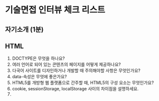 # 기술면접 인터뷰 체크 리스트

## 자기소개 (1분)

## HTML

1. DOCTYPE은 무엇을 하나요?
2. 여러 언어로 되어 있는 콘텐츠의 페이지를 어떻게 제공하나요?
3. 다국어 사이트를 디자인하거나 개발할 때 주의해야할 사항은 무엇인가요?
4. data-속성은 무엇에 좋은가요?
5. HTML5를 개방형 웹 플랫폼으로 간주할 때, HTML5의 구성 요소는 무엇인가요?
6. cookie, sessionStorage, localStorage 사이의 차이점을 설명하세요.
7. <script>, <script async>, <script defer> 사이의 차이점을 설명하세요.
8. 왜 일반적으로 CSS <link> 태그를 <head></head> 태그 사이에 위치시키고, JS <script> 태그를 </body> 직전에 위치시키는 것이 좋은 방법인가요? 다른 예외적인 상황을 알고있나요?
9. 프로그레시브 렌더링이 무엇인가요?
10. 이미지 태그에 srcset 속성을 사용하는 이유는 무엇인가요? 이 속성의 컨텐츠를 실행할 때 브라우저의 프로세스를 설명하세요.
11. 다른 HTML 템플릿 언어를 사용해본 적이 있나요?
12. HTML5의 시맨틱 태그는 무엇인가?
13. HTML5 doctype과 기본 doctype의 차이점은?
14. heading태그(h1,h2,h3)와 title태그의 차이점은 무엇인가?
15. HTML5에는 몇개의 heading 태그가 존재하나요?
16. figure 태그와 image 태그의 차이점은?
17. section 태그와 div 태그의 차이점은?
18. class 와 id 의 차이점은?
19. canvas와 svg 차이점은?
20. 반응형 페이지를 만들기 위해 html 추가해야되는 것은?
21. HTML5에 추가된 미디어 태그는?
22. HTML5에 추가된 새로운 'input' 타입은?
23. HTML5에서 image map은 무엇인가?
24. <b>속성과 <strong>태그의 차이점은?
25. <i> 태그와 <em> 태그의 차이점은?
26. HTML5에 추가된 서식 태그는?
27. HTML5의 웹스토리지 개념을 말하여라
28. 'Geolocaltion API'은 무엇인가?
29. Meta 태그를 설명해보아라
30. HTML5에서 inline 요소와 block 요소는?
31. <article> 요소내에 <section>을 넣을 수 있나요? 아니면, 그 반대일까요?


## CSS

1. CSS 선택자의 특정성은 무엇이며 어떻게 작동하나요?
2. Resetting과 Normalizing CSS의 차이점은 무엇인가요? 당신은 무엇을 선택할 것이며, 그 이유는 무엇인가요?
3. float가 어떻게 작동하는지 설명하세요.
4. z-index와 스택 컨텍스트(stacking context)가 어떻게 형성되는지 설명하세요.
5. BFC(Block Formatting Context)와 그 작동 방식을 설명하세요.
6. clear 하는 방법에는 어떤 것이 있으며, 각각 어떤상황에 적합한가요?
7. CSS 스프라이트는 무엇인가요? 그리고 당신이 페이지나 사이트에 구현하는 방법도 설명해주세요.
8. 브라우저 별로 스타일이 다른 문제를 어떤 접근 방법으로 해결하나요?
9. 기능이 제한된 브라우저의 페이지는 어떻게 처리하나요? 어떤 기술/프로세스를 사용하나요?
10. 콘텐츠를 시각적으로 숨기는(그리고 screen reader에서만 사용할 수 있게 만드는)다양한 방법은 무엇인가요?

11. 그리드 시스템을 사용해본적 있나요? 만약 그렇다면, 당신은 어떤 것을 선호하나요?
12. 미디어 쿼리나 모바일만을 위한 layouts/CSS를 사용하거나 구현해본적 있나요?
13. SVG 스타일링에 익숙하신가요?
14. screen이 아닌 @media 속성의 예를 들어줄 수 있나요?
15. 효율적인 CSS를 작성하는데 있어서 어려움은 무엇인가요?
16. CSS 전처리기를 사용하면 어떤 장단점이 있나요?
17. 사용했던 CSS 전처리기에 대해 좋았던 점과 싫었던 점을 설명해주세요.
18. 비표준 글꼴을 사용하는 웹 디자인 컴포넌트를 어떻게 구현하나요?
19. 브라우저가 CSS 선택자에 일치하는 요소를 어떻게 결정하는지 설명하세요.
20. Pseudo-elements(가상선택자)에 대해 설명하고 이 요소가 무엇을 위해 사용되는지 설명하세요.

21. 박스 모델에 대한 당신의 이해와 CSS에서 브라우저에 다른 박스 모델로 레이아웃을 렌더링하는 방법을 설명하세요.
22. * { box-sizing: border-box; }는 무엇을 하나요? 장점은 무엇인가요?
23. inline 과 inline-block 의 차이점은 무엇인가요?
24. relative, fixed, absolute, static 요소의 차이점은 무엇인가요?
25. 로컬이나 프로덕션 환경에서 사용했던 CSS 프레임워크는 무엇인가요? 어떻게 그들을 바꾸거나 개선할 수 있을까요?
26. 새로운 CSS Flexbox나 Grid 스펙을 사용해본 적이 있나요?
27. 반응형 웹사이트를 코딩하는 것과 모바일 우선 전략을 사용하는 것 사이의 차이점을 설명하세요.
28. 반응형 디자인은 적응형 디자인과 어떻게 다른가요?
29. 레티나 그래픽으로 작업 해본 적이 있나요? 그렇다면, 언제, 어떤 기술을 사용하였나요?
30. absolute 포지셔닝 대신 translate()를 사용하는 이유가 무엇인가요? 또는 그 반대의 경우에 대해서는 어떻게 생각하시나요?, 그 이유는 무엇인가요?

31. CSS에서 상속이 되는 속성을 2개만 꼽아보세요.
 - visibility, opacity, font, color, line-height, text-align, white-space
32.  jpg, gif, png의 차이점을 설명해보세요.
33. 레이아웃과 관련된 CSS 요소들이 무엇이 있는지?
34. position: relative 와 position: absolute 속도 비교

## cs
1. Doctype을 사용하지 않을 때는 무슨 일이 발생할까요?
 - 일반적으로 쿼크모드로 브라우저가 작동을한다. 최대한 동일하게 나타내려고 노력을 하지만, 표준모드와는 다른 UI가 깨지거나 하는 증상이 나타날 수 있다.
2. blockquote 태그는 어떤 용도로 사용해야 할까요?
 - 인용문을 사용할때 사용하면 좋습니다. 만약 짧은 길의 이용구라면 <q> 태그를 사용하는 것이 더 바람직 합니다.
3. IR기법 :  이미지 대체 텍스트 제공을 위한 css 기법
 - 스크린리더기가 읽지못하는 속성
  1. display: none
  2. visiblity: hidden
  3. width: 0;
  4. height: 0;
  5. font-size: 0;
  6. line-height: 0;
 - 스크린 리더기가 읽으나, 성능 이슈가 나오는 것
  1. opacity: 0;
  2. text-indent: -9999px;
  3. z-index: -1;

4. 쿠키, 세션, 토큰에 관하여 설명하시오.
 - 클라이언트와 서버가 통신을 할때 클라이언트의 정보가 필요하는 경우가 있다. 이럴떼 웹스토리지를 이용하는데, 웹스토리지 안에 저장되는 형태를 쿠키, 세선스토리지, 로컬스토리지로 나뉜다.

 우선 쿠키의 경우 클라이언트의 정보, 인증 내역을 서버에게 전달을 합니다. 저장공간이 작고 보안에 그대로 정보가 전송이 되기 때문에 보안에 취악합니다.

 이러한 단점을 보완하기 위해 html5에선 스토리지라는 기능이 추가되었습니다. 쿠키와는 다르게 데이터가 전달되는 것이 아니라, key/value값으로 전달이 되기 때문에 보안성이 향상 되었습니다.

 스토리지는 저장기간에 따라 2가지로 나뉘는데, 세션의 경우에는 인터넷 탭이 삭제가 되는순간 정보가 삭제가 되고, 로컬의 경우에는 반영구적으로 남아있습니다.

 쿠키 : 다시보지 않기 팝업 과 같은데 사용하면 좋다
 로컬 : 자동로그인과 같은 기능에 사용하면 좋습니다.
 세션 : 장바구니 기능을 넣으면 좋습니다.

5. Ajax에 대해 가능한 자세히 말해보아라. (장점/단점)
 async javascirtp and xml로 비동기로 자바스크립트로 서버와 통신하는 것.
 우리가 서버에 요청을하여 내용을 받아오는 방법은 3가지가 있습니다.
 url을 직접 입력하는 방법, 버튼을 눌러 link로 접속하는 방법, 그리고 ajax를 이용하는 방법
 ajax을 이용하면, 페이지가 깜빡이 없이 서버에서 내용을 불러올 수 있는 장점이 있습니다.
 과거에는 xml문서를 통해 정보를 가지고 왔다면, 현재의 대새는 Json 문법을 이용하여 가져오고 있습니다.

 과거에는 javascipt의 get을 이용하여 가지고 왓다면, 요새는 fatch를 이용하고있습니다. 이와 같은 것이 코드가 길다면, jquery에 ajax()을 이용할 수도 있습니다.

6. 브라우저 렌더링에 대하여 설명하라
 html과 css가 파싱이되어 dom트리와 cssom트리을 만든다
 파싱이란, 브라우저가 코드를 이해하고 사용하기 쉬운 구조로 변경하는 것
 두개의 트리가 랜더링트리를 만들고 자바스크립트도 다운이 됩니다.
 그 이후 레이아웃을 만들고 페인팅 되어 우리가보는 웹페이지가 만들어집니다. 
7. 네이버에서 검색을 하면 일어나는 일을 설명하라
8. get/post에 대해 말해보아라
 데이터를 요청하는 방식이다.
 get은 무언가를 얻기위한 목적을 가졌으며, url뒤에 추가하여 보내는 방식이다. 대표적으로 네이버에 검색을 하면, 검색어가 네이버 url뒤에 붙는다는 것을 알 수 있다.
 그렇기 때문에 중요한 데이터를 보내는 것에는 좋지 않다. 또한 url의 길이가 제한이 있다.

 post는 서버에게 정보를 주는 목적을 가졌으며, body내에 데이터를 감싸서 보내는 방식이다. 그렇기 때문에 url에 노출이 되지 않지만, 보안적으로 좋다고 볼 수 없다.

 보안성을 가지기 위해서는 http가 아닌 https형식으로 ssl (암호화 기반 인터넷 프로토콜)을 추가해야된다.
 
9. API는 무엇인가?
 API는 응용 프로그램을 사용할 수 있도록, 운영체게나 프로그램 언어에서 사용되는 기능을 제어 할 수 있게 해주는 것
 애플리케이션이 지정된 형식으로 요청과 응답을 할 수 있도록 연결해주는 것

 Rest API : 다른 컴퓨터나 프로그램과 소통을 하는 것입니다. 인터넷 식별자인 URI와 HTTP를 기반으로 합니다. HTTP Method를 활용하여 CRUD를 적용하는 것을 의미

 쉽게 말해, HTTP요청을 할때 어떤 URI로 어떤 Methhod를 사용할지 개발자들 사이의 약속입니다.

10. 프레임워크와 라이브러리의 차이점은?
 프레임워크 : 원하는 기능 구현에 집중하여 개발할 수 있도록 일정한 형태와 필요한 기능을 갖추고 있는 프로그램
  내가 사용해본 프레임워크 : 네이버 클러버 - 스킬스토어 : vue.js, 현재 wehago는 react.js

 라이브러리 : 특정 기능을 모아둔 코드, 함수들의 집합이며 코드 작성 시 활용 가능한 도구들을 의미
  내가 사용한 라이브러리 : fullpage.js, slick.js, slimscroll.js 등등


## JS
1. 호이스팅에 대해 설명해라
 var 로 변수를 선언하면, 해당 변수가 코드의 최상단에 할당은 되지 않으나, 선언이 되는 현상
2. '==', '==='의 차이를 말해보아라
 추상연산자와 동등연산자로 ==인경우 동일한 타입이 아니더라도 true가 되지만, ===인 경우 동일한 타입이 아닌 경우 false가 된다.
3. babel의 역할과 사용 이유
 es6에서 새로운 기능들이 많이 추가되어, 브라우저에서 적용이 안되는 것들이 있는데, 그러한 이슈를 해결하기 위해 es6문법을 es5나 그 이하 버전까지도 변환을 할 수 있게 해주는 역할을 합니다.
4. webpack의 역할과 사용 이유
 웹페이지 작업시 많은 asset이 생성이되는데, 이것을 번들링하여 하나의 파일로 만들어주는 역할을 합니다. 지금 재직중인 회사에서는 wehago라는 서비스내에 80여개가 되는 서브 서비스가 있는데, 서브 서비스 마다 css를 모두 하나의 css로 묶는 작업을 webpack으로 하고 있습니다.
5. Jquery / react 차이점
7. 서비스에 속도 문제가 발생될 때 해결할 수 있는 방법
 1. 호스팅 서버를 변경
 2. kiss 원리 따르기
 3. cdn 서버 이용
 4. 이미지 최적화
 5. 코드 압축
 6. 애니메이션 최적화

8. 데이터 전달되는 과정
 
9. TCP / UDP 에 대해 각각 설명하여라 
 1) TCP : 데이터의 전달을 관리하는 규칙
   - 연결형 서비스
   - 전송 순서 보장
   - 1:1 통신
   - 신뢰성이 높다
   - 느리다
  2) UDP : 데이터를 젇날 관리하는 규칙
   - 비연결성 서비스
   - 전송 순서 미보장
   - 1:N 통신
   - 신뢰성이 낮다
   - 빠르다
10. 함수 선언식 / 함수 표현식 차이점
11. CSR / SSR 에 대해 설명해라
 csr은 클라이언트 서버 랜더링의 약자로, 최초 렌더링시 자바스크립트의 모든 파일들이 다운이 되어 최초 로딩은 ssr보다 느릴수 있습니다. 하지만, 이후 웹페이지내의 변화가 일어나면, 해당 부분만 ajax방식으로 서버에서 정보를 가져와 부분만 변경이 되기때문에 렌더링 속도가 빠르며, 웹페이지가 새로고침되지 않기 때문에 깜빡임 현상이 없습니다.

 반대로 ssr은 서버 사이드 렌더링의 약자로, 최초 렌더링시 페이지가 로딩될때 준비를 하고 잇어 최초 로딩 속도는 csr보다 빠릅니다. 하지만, 부분이 변경될때 다시 해당부분의 스크립트와 모든 것을 서버에서 프론트, 서버를 통해 순차적으로 받아야 되기 때문에 csr보다 속도가 느립니다. 그리고, 전체적으로 새로고침이 되야되기 때문에 웹페이지가 깜빡이는 현상이 존재합니다.

 하지만, ssr은 seo(검색 최적화)를 하는데 csr보다 효과적입니다.
12. CSRF란?
13. this란?
 자바스크립트는 선언과 호출 두가지로 나뉠수 있습니다. 그 중 this는 호출부에 속하는데, 이는 누가 호출하였는지를 알려주는 것입니다. 예를들어, function안에 this를 선언을 하면, function 자체가 window(전역)이라 console.log를찍으면 window가 보이게 됩니다. 그런데, 만약 함수내 버튼을 만들고, 그 버튼을 this를 한다면, function이 아닌 버튼을 this로 잡게됩니다.
 
14. 브라우저가 es6버전 이후로 생겨진 기능들을 읽지 못하는 이유.
15. 클로저에 대해 설명해라.
 - 함수와 렉시컬 함수의조합. 함수가 생성될때 당시의 외부 변수를 기억하여 생성 이후에도 계속 접근가능한 것
 - 자바스크립트는 함수내에 선언된 변수를 사용하면, 그 변수를 참조하여 사용을 할 수 있습니다. 이러한 것을 클로저라고 합니다. 그이유는 자바스크립트는 변수가 선언이되면 스코프가 생성이 되는데, 함수내 변수는 함수의 스코프를 만들고, 그 스코프내에 불러오는 변수가 없으면 그함수를 감싸고 있는 함수의 스코프에서 변수를 찾아오는 성질이 있습니다. 함수가 없다면, 글로벌 스코프인 환경에서 가지고 오게 됩니다. 즉, 함수내에 이미 외부에서 선언된 변수가 있어 함수 내에서 사용할 수 있는 것을 클로저 라고합니다.


## GIT
1. git과 젠킨스에 대해 설명하라.
2. PR에 대해 설명하라
3. merge에 대해 설명하라. rebase와의 차이점은?
4. clone과 fork의 차이점은?
5. fork와 branch의 차이점?
6. pull과 fetch의 차이점은?

htt 